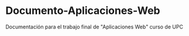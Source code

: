 # Documento-Aplicaciones-Web
Documentación para el trabajo final de  "Aplicaciones Web"  curso de UPC
